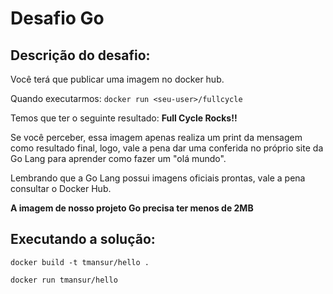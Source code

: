 # Desafio Go

## Descrição do desafio:

Você terá que publicar uma imagem no docker hub.

Quando executarmos: `docker run <seu-user>/fullcycle`

Temos que ter o seguinte resultado: **Full Cycle Rocks!!**

Se você perceber, essa imagem apenas realiza um print da mensagem como resultado final, logo, vale a pena dar uma conferida no próprio site da Go Lang para aprender como fazer um "olá mundo".

Lembrando que a Go Lang possui imagens oficiais prontas, vale a pena consultar o Docker Hub.

**A imagem de nosso projeto Go precisa ter menos de 2MB**

## Executando a solução:

`docker build -t tmansur/hello .`

`docker run tmansur/hello`

